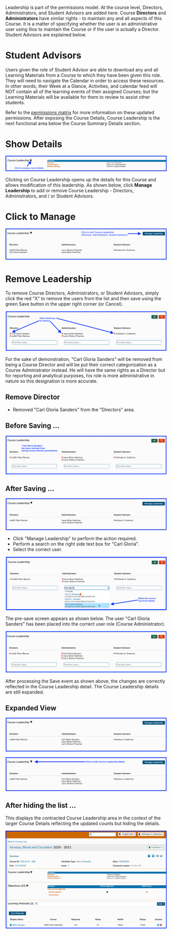 Leadership is part of the permissions model. At the course level, Directors, Administrators, and Student Advisors are added here. Course **Directors** and **Administrators**  have similar rights - to maintain any and all aspects of this Course. It is a matter of specifying whether the user is an administrative user using Ilios to maintain the Course or if the user is actually a Director. Student Advisors are explained below.

# Student Advisors

Users given the role of Student Advisor are able to download any and all Learning Materials from a Course to which they have been given this role. They will need to navigate the Calendar in order to access these resources. In other words, their Week at a Glance, Activities, and calendar feed will NOT contain all of the learning events of their assigned Courses; but the Learning Materials will be available for them to review to assist other students.

Refer to the [permissions matrix](https://www.dropbox.com/s/431sdj2bfoi3v1f/Ilios%20New%20Default%20Permissions%20Matrix.pdf?dl=0) for more information on these updated permissions. After exposing the Course Details, Course Leadership is the next functional area below the Course Summary Details section.

# Show Details

![show details](../../images/course_leadership/crs_ldrshp1.png)

Clicking on Course Leadership opens up the details for this Course and allows modification of this leadership. As shown below, click **Manage Leadership** to add or remove Course Leadership - Directors, Administrators, and / or Student Advisors.

# Click to Manage

![click to manage](../../images/course_leadership/crs_ldrshp2.png)

# Remove Leadership

To remove Course Directors, Administrators, or Student Advisors, simply click the red "X" to remove the users from the list and then save using the green Save button in the upper right corner (or Cancel).

![click to remove](../../images/course_leadership/crs_ldrshp3.png)

For the sake of demonstration, "Carl Gloria Sanders" will be removed from being a Course Director and will be put their correct categorization as a Course Administrator instead. He will have the same rights as a Director but for reporting and analytical purposes, his role is more administrative in nature so this designation is more accurate.

## Remove Director

* Removed "Carl Gloria Sanders" from the "Directors" area.

## Before Saving ...

![before saving](../../images/course_leadership/crs_ldrshp4.png)

## After Saving ...

![after saving](../../images/course_leadership/crs_ldrshp5.png)

* Click "Manage Leadership" to perform the action required.
* Perform a search on the right side text box for "Carl Gloria".
* Select the correct user.

![select user](../../images/course_leadership/crs_ldrshp6.png)

The pre-save screen appears as shown below. The user "Carl Gloria Sanders" has been placed into the correct user role (Course Administrator).

![user added](../../images/course_leadership/crs_ldrshp7.png)

After processing the Save event as shown above, the changes are correctly reflected in the Course Leadership detail. The Course Leadership details are still expanded.

## Expanded View

![expanded view](../../images/course_leadership/crs_ldrshp8.png)

![click to hide details](../../images/course_leadership/crs_ldrshp9.png)

## After hiding the list ...

This displays the contracted Course Leadership area in the context of the larger Course Details reflecting the updated counts but hiding the details.

![list now hidden](../../images/course_leadership/crs_ldrshp10.png)
